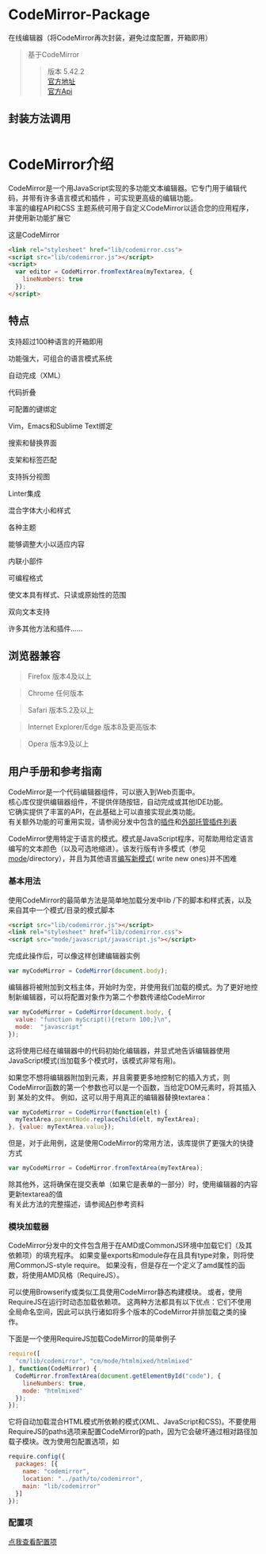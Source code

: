 # CodeMirror-Package
在线编辑器（将CodeMirror再次封装，避免过度配置，开箱即用）  
>基于CodeMirror
>>版本 5.42.2  
>>[官方地址](https://codemirror.net/)  
>>[官方Api](https://codemirror.net/doc/manual.html)


## 封装方法调用
```js
```

# CodeMirror介绍
CodeMirror是一个用JavaScript实现的多功能文本编辑器。它专门用于编辑代码，并带有许多语言模式和插件 ，可实现更高级的编辑功能。  
丰富的编程API和CSS 主题系统可用于自定义CodeMirror以适合您的应用程序，并使用新功能扩展它  

 这是CodeMirror   
```html
<link rel="stylesheet" href="lib/codemirror.css">
<script src="lib/codemirror.js"></script>
<script>
  var editor = CodeMirror.fromTextArea(myTextarea, {
    lineNumbers: true
  });
</script>
```
## 特点
 支持超过100种语言的开箱即用

功能强大，可组合的语言模式系统

自动完成（XML）

代码折叠

可配置的键绑定

Vim，Emacs和Sublime Text绑定

搜索和替换界面

支架和标签匹配

支持拆分视图

Linter集成

混合字体大小和样式

各种主题

能够调整大小以适应内容

内联小部件

可编程格式

使文本具有样式、只读或原始性的范围

双向文本支持

许多其他方法和插件......  

## 浏览器兼容
>Firefox	版本4及以上  

>Chrome	任何版本  

>Safari	版本5.2及以上  

>Internet Explorer/Edge  版本8及更高版本  

>Opera	版本9及以上

## 用户手册和参考指南
 CodeMirror是一个代码编辑器组件，可以嵌入到Web页面中。  
 核心库仅提供编辑器组件，不提供伴随按钮，自动完成或其他IDE功能。   
 它确实提供了丰富的API，在此基础上可以直接实现此类功能。   
 有关额外功能的可重用实现，请参阅分发中包含的[插件](https://codemirror.net/doc/manual.html#addons)和[外部托管插件列表](https://github.com/codemirror/CodeMirror/wiki/CodeMirror-addons)  
 
 CodeMirror使用特定于语言的模式。模式是JavaScript程序，可帮助用给定语言编写的文本颜色（以及可选地缩进）。该发行版有许多模式（参见 [mode](https://codemirror.net/mode/)/directory），并且为其他语言[编写新模式](https://codemirror.net/doc/manual.html#modeapi)( write new ones)并不困难  
### 基本用法
使用CodeMirror的最简单方法是简单地加载分发中lib /下的脚本和样式表，以及来自其中一个模式/目录的模式脚本  
```html
<script src="lib/codemirror.js"></script>
<link rel="stylesheet" href="lib/codemirror.css">
<script src="mode/javascript/javascript.js"></script>
```  
完成此操作后，可以像这样创建编辑器实例  
```js
var myCodeMirror = CodeMirror(document.body);
```
编辑器将被附加到文档主体，开始时为空，并使用我们加载的模式。为了更好地控制新编辑器，可以将配置对象作为第二个参数传递给CodeMirror  
```js
var myCodeMirror = CodeMirror(document.body, {
  value: "function myScript(){return 100;}\n",
  mode:  "javascript"
});
```
这将使用已经在编辑器中的代码初始化编辑器，并显式地告诉编辑器使用JavaScript模式(当加载多个模式时，该模式非常有用)。  


如果您不想将编辑器附加到元素，并且需要更多地控制它的插入方式，则CodeMirror函数的第一个参数也可以是一个函数，当给定DOM元素时，将其插入到 某处的文件。 例如，这可以用于用真正的编辑器替换textarea：  
```js
var myCodeMirror = CodeMirror(function(elt) {
  myTextArea.parentNode.replaceChild(elt, myTextArea);
}, {value: myTextArea.value});
```  
但是，对于此用例，这是使用CodeMirror的常用方法，该库提供了更强大的快捷方式  
```js
var myCodeMirror = CodeMirror.fromTextArea(myTextArea);
```  
除其他外，这将确保在提交表单（如果它是表单的一部分）时，使用编辑器的内容更新textarea的值  
有关此方法的完整描述，请参阅[API](https://codemirror.net/doc/manual.html#fromTextArea)参考资料  

### 模块加载器
CodeMirror分发中的文件包含用于在AMD或CommonJS环境中加载它们（及其依赖项）的填充程序。 如果变量exports和module存在且具有type对象，则将使用CommonJS-style require。 如果没有，但是存在一个定义了amd属性的函数，将使用AMD风格（RequireJS）。  

可以使用Browserify或类似工具使用CodeMirror静态构建模块。 或者，使用RequireJS在运行时动态加载依赖项。 这两种方法都具有以下优点：它们不使用全局命名空间，因此可以执行诸如将多个版本的CodeMirror并排加载之类的操作。  


下面是一个使用RequireJS加载CodeMirror的简单例子  
```js
require([
  "cm/lib/codemirror", "cm/mode/htmlmixed/htmlmixed"
], function(CodeMirror) {
  CodeMirror.fromTextArea(document.getElementById("code"), {
    lineNumbers: true,
    mode: "htmlmixed"
  });
});
```  
它将自动加载混合HTML模式所依赖的模式(XML、JavaScript和CSS)。不要使用RequireJS的paths选项来配置CodeMirror的path，因为它会破坏通过相对路径加载子模块。改为使用包配置选项，如  
```js
require.config({
  packages: [{
    name: "codemirror",
    location: "../path/to/codemirror",
    main: "lib/codemirror"
  }]
});
```  

### 配置项

[点我查看配置项](./configuration.md)

